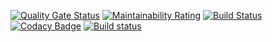 [![Quality Gate Status](https://sonarcloud.io/api/project_badges/measure?project=kaloglu_Duels&metric=alert_status)](https://sonarcloud.io/dashboard?id=kaloglu_Duels) [![Maintainability Rating](https://sonarcloud.io/api/project_badges/measure?project=kaloglu_Duels&metric=sqale_rating)](https://sonarcloud.io/dashboard?id=kaloglu_Duels)
[![Build Status](https://travis-ci.com/kaloglu/Duels.svg?branch=master)](https://travis-ci.com/kaloglu/Duels) [![Codacy Badge](https://api.codacy.com/project/badge/Grade/ba182917490249968005cb509424cbce)](https://app.codacy.com/app/kaloglu/Duels?utm_source=github.com&utm_medium=referral&utm_content=kaloglu/Duels&utm_campaign=Badge_Grade_Settings) [![Build status](https://ci.appveyor.com/api/projects/status/bbt52923b8w0now0?svg=true)](https://ci.appveyor.com/project/kaloglu/duels)

